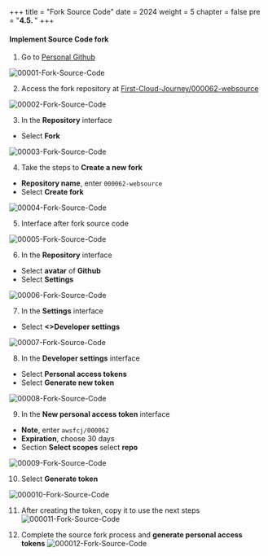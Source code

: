 +++
title = "Fork Source Code"
date = 2024
weight = 5
chapter = false
pre = "<b>4.5. </b>"
+++

#### Implement Source Code fork

1. Go to [Personal Github](https://github.com/)

![00001-Fork-Source-Code](../images/4-Generate-Code-Pipeline/5-Fork-Source-Code/00001-Fork-Source-Code.png?width=90pc)

2. Access the fork repository at [First-Cloud-Journey/000062-websource](https://github.com/First-Cloud-Journey/000062-websource)

![00002-Fork-Source-Code](../images/4-Generate-Code-Pipeline/5-Fork-Source-Code/00002-Fork-Source-Code.png?width=90pc)

3. In the **Repository** interface
- Select **Fork**

![00003-Fork-Source-Code](../images/4-Generate-Code-Pipeline/5-Fork-Source-Code/00003-Fork-Source-Code.png?width=90pc)

4. Take the steps to **Create a new fork**
- **Repository name**, enter `000062-websource`
- Select **Create fork**

![00004-Fork-Source-Code](../images/4-Generate-Code-Pipeline/5-Fork-Source-Code/00004-Fork-Source-Code.png?width=90pc)

5. Interface after fork source code

![00005-Fork-Source-Code](../images/4-Generate-Code-Pipeline/5-Fork-Source-Code/00005-Fork-Source-Code.png?width=90pc)

6. In the **Repository** interface
- Select **avatar** of **Github**
- Select **Settings**

![00006-Fork-Source-Code](../images/4-Generate-Code-Pipeline/5-Fork-Source-Code/00006-Fork-Source-Code.png?width=90pc)

7. In the **Settings** interface
- Select **<>Developer settings**

![00007-Fork-Source-Code](../images/4-Generate-Code-Pipeline/5-Fork-Source-Code/00007-Fork-Source-Code.png?width=90pc)

8. In the **Developer settings** interface
- Select **Personal access tokens**
- Select **Generate new token**

![00008-Fork-Source-Code](../images/4-Generate-Code-Pipeline/5-Fork-Source-Code/00008-Fork-Source-Code.png?width=90pc)

9. In the **New personal access token** interface
- **Note**, enter `awsfcj/000062`
- **Expiration**, choose 30 days
- Section **Select scopes** select **repo**

![00009-Fork-Source-Code](../images/4-Generate-Code-Pipeline/5-Fork-Source-Code/00009-Fork-Source-Code.png?width=90pc)

10. Select **Generate token**

![000010-Fork-Source-Code](../images/4-Generate-Code-Pipeline/5-Fork-Source-Code/000010-Fork-Source-Code.png?width=90pc)

11. After creating the token, copy it to use the next steps
![000011-Fork-Source-Code](../images/4-Generate-Code-Pipeline/5-Fork-Source-Code/000011-Fork-Source-Code.png?width=90pc)

12. Complete the source fork process and **generate personal access tokens**
![000012-Fork-Source-Code](../images/4-Generate-Code-Pipeline/5-Fork-Source-Code/000012-Fork-Source-Code.png?width=90pc)
